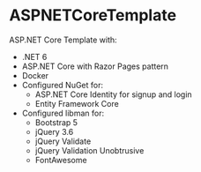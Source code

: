 # ASPNETCoreTemplate  
ASP.NET Core Template with:  
- .NET 6  
- ASP.NET Core with Razor Pages pattern
- Docker  
- Configured NuGet for:
  - ASP.NET Core Identity for signup and login
  - Entity Framework Core  
- Configured libman for:  
  - Bootstrap 5
  - jQuery 3.6
  - jQuery Validate
  - jQuery Validation Unobtrusive
  - FontAwesome
